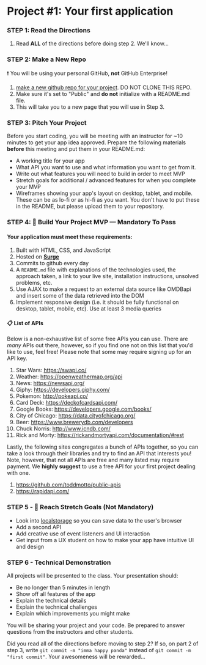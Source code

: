 
# Project #1: Your first application

### STEP 1: Read the Directions
1) Read **ALL** of the directions before doing step 2. We'll know...

### STEP 2: Make a New Repo
:heavy_exclamation_mark: You will be using your personal GitHub, **not** GitHub Enterprise!
1. [make a new github repo for your project](https://help.github.com/articles/create-a-repo/). DO NOT CLONE THIS REPO.
2. Make sure it's set to "Public" and **do not** initialize with a README.md file.
3. This will take you to a new page that you will use in Step 3.

### STEP 3: Pitch Your Project
Before you start coding, you will be meeting with an instructor for ~10 minutes to get your app idea approved. Prepare the following materials **before** this meeting and put them in your README.md:
- A working title for your app
- What API you want to use and what information you want to get from it. 
- Write out what features you will need to build in order to meet MVP 
- Stretch goals for additional / advanced features for when you complete your MVP 
- Wireframes showing your app's layout on desktop, tablet, and mobile. These can be as lo-fi or as hi-fi as you want. You don't have to put these in the README, but please upload them to your repository.

### STEP 4: &#x1F534; Build Your Project MVP —  Mandatory To Pass

#### Your application must meet these requirements:

  1. Built with HTML, CSS, and JavaScript
  2. Hosted on **[Surge](https://surge.sh/)**
  3. Commits to github every day<br>
  4. A `README.md` file with explanations of the technologies used, the approach taken, a link to your live site, installation instructions, unsolved problems, etc.
  1. Use AJAX to make a request to an external data source like OMDBapi and insert some of the data retrieved into the DOM
  1. Implement responsive design (i.e. it should be fully functional on desktop, tablet, mobile, etc). Use at least 3 media  queries

#### 📋 List of APIs

Below is a non-exhaustive list of some free APIs you can use. There are _many_ APIs out there, however, so if you find one not on this list that you'd like to use, feel free! Please note that some may require signing up for an API key.

  1. Star Wars: https://swapi.co/
  1. Weather: https://openweathermap.org/api
  1. News: https://newsapi.org/
  1. Giphy: https://developers.giphy.com/
  1. Pokemon: http://pokeapi.co/
  1. Card Deck: https://deckofcardsapi.com/
  1. Google Books: https://developers.google.com/books/
  1. City of Chicago: https://data.cityofchicago.org/
  1. Beer: https://www.brewerydb.com/developers
  1. Chuck Norris: http://www.icndb.com/
  1. Rick and Morty: https://rickandmortyapi.com/documentation/#rest
  
Lastly, the following sites congregates a bunch of APIs together, so you can take a look through their libraries and try to find an API that interests you! Note, however, that not all APIs are free and many listed may require payment. We **highly suggest** to use a free API for your first project dealing with one. 

  1. https://github.com/toddmotto/public-apis
  1. https://rapidapi.com/

### STEP 5 - &#x1F535; Reach Stretch Goals (Not Mandatory)
- Look into [localstorage](https://developer.mozilla.org/en-US/docs/Web/API/Window/localStorage) so you can save data to the user's browser 
- Add a second API
- Add creative use of event listeners and UI interaction
- Get input from a UX student on how to make your app have intuitive UI and design

### STEP 6 - Technical Demonstration

All projects will be presented to the class.  Your presentation should:

* Be no longer than 5 minutes in length
* Show off all features of the app
* Explain the technical details
* Explain the technical challenges
* Explain which improvements you might make

You will be sharing your project and your code.  Be prepared to answer questions from the instructors and other students.

Did you read all of the directions before moving to step 2? If so, on part 2 of step 3, write `git commit -m "imma happy panda"` instead of `git commit -m "first commit"`. Your awesomeness will be rewarded...

